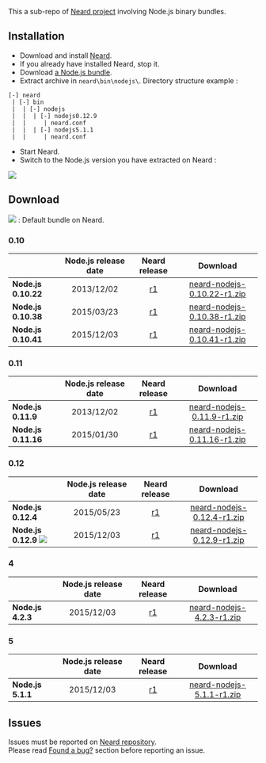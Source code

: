 This a sub-repo of [Neard project](https://github.com/crazy-max/neard) involving Node.js binary bundles.

## Installation

* Download and install [Neard](https://github.com/crazy-max/neard).
* If you already have installed Neard, stop it.
* Download [a Node.js bundle](#download).
* Extract archive in `neard\bin\nodejs\`. Directory structure example :

```
[-] neard
 | [-] bin
 |  | [-] nodejs
 |  |  | [-] nodejs0.12.9
 |  |     | neard.conf
 |  |  | [-] nodejs5.1.1
 |  |     | neard.conf
 ```

* Start Neard.
* Switch to the Node.js version you have extracted on Neard :

![](https://raw.github.com/crazy-max/neard-bin-nodejs/master/img/switchVersion-20151214.png)

## Download

![](https://raw.github.com/crazy-max/neard-bin-nodejs/master/img/star-20151214.png) : Default bundle on Neard.

### 0.10

|                     | Node.js release date | Neard release | Download |
| ------------------- |:--------------------:|:-------------:|:--------:|
| **Node.js 0.10.22** | 2013/12/02 | [r1](https://github.com/crazy-max/neard-bin-nodejs/releases/tag/r1) | [neard-nodejs-0.10.22-r1.zip](https://github.com/crazy-max/neard-bin-nodejs/releases/download/r1/neard-nodejs-0.10.22-r1.zip) |
| **Node.js 0.10.38** | 2015/03/23 | [r1](https://github.com/crazy-max/neard-bin-nodejs/releases/tag/r1) | [neard-nodejs-0.10.38-r1.zip](https://github.com/crazy-max/neard-bin-nodejs/releases/download/r1/neard-nodejs-0.10.38-r1.zip) |
| **Node.js 0.10.41** | 2015/12/03 | [r1](https://github.com/crazy-max/neard-bin-nodejs/releases/tag/r1) | [neard-nodejs-0.10.41-r1.zip](https://github.com/crazy-max/neard-bin-nodejs/releases/download/r1/neard-nodejs-0.10.41-r1.zip) |

### 0.11

|                     | Node.js release date | Neard release | Download |
| ------------------- |:--------------------:|:-------------:|:--------:|
| **Node.js 0.11.9**  | 2013/12/02 | [r1](https://github.com/crazy-max/neard-bin-nodejs/releases/tag/r1) | [neard-nodejs-0.11.9-r1.zip](https://github.com/crazy-max/neard-bin-nodejs/releases/download/r1/neard-nodejs-0.11.9-r1.zip) |
| **Node.js 0.11.16** | 2015/01/30 | [r1](https://github.com/crazy-max/neard-bin-nodejs/releases/tag/r1) | [neard-nodejs-0.11.16-r1.zip](https://github.com/crazy-max/neard-bin-nodejs/releases/download/r1/neard-nodejs-0.11.16-r1.zip) |

### 0.12

|                     | Node.js release date | Neard release | Download |
| ------------------- |:--------------------:|:-------------:|:--------:|
| **Node.js 0.12.4**  | 2015/05/23 | [r1](https://github.com/crazy-max/neard-bin-nodejs/releases/tag/r1) | [neard-nodejs-0.12.4-r1.zip](https://github.com/crazy-max/neard-bin-nodejs/releases/download/r1/neard-nodejs-0.12.4-r1.zip) |
| **Node.js 0.12.9** ![](https://raw.github.com/crazy-max/neard-bin-nodejs/master/img/switchVersion-20151214.png) | 2015/12/03 | [r1](https://github.com/crazy-max/neard-bin-nodejs/releases/tag/r1) | [neard-nodejs-0.12.9-r1.zip](https://github.com/crazy-max/neard-bin-nodejs/releases/download/r1/neard-nodejs-0.12.9-r1.zip) |

### 4

|                     | Node.js release date | Neard release | Download |
| ------------------- |:--------------------:|:-------------:|:--------:|
| **Node.js 4.2.3**   | 2015/12/03 | [r1](https://github.com/crazy-max/neard-bin-nodejs/releases/tag/r1) | [neard-nodejs-4.2.3-r1.zip](https://github.com/crazy-max/neard-bin-nodejs/releases/download/r1/neard-nodejs-4.2.3-r1.zip) |

### 5

|                     | Node.js release date | Neard release | Download |
| ------------------- |:--------------------:|:-------------:|:--------:|
| **Node.js 5.1.1**   | 2015/12/03 | [r1](https://github.com/crazy-max/neard-bin-nodejs/releases/tag/r1) | [neard-nodejs-5.1.1-r1.zip](https://github.com/crazy-max/neard-bin-nodejs/releases/download/r1/neard-nodejs-5.1.1-r1.zip) |

## Issues

Issues must be reported on [Neard repository](https://github.com/crazy-max/neard/issues).<br />
Please read [Found a bug?](https://github.com/crazy-max/neard#found-a-bug) section before reporting an issue.
